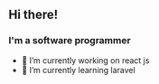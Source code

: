 ## Hi there!
### I'm a software programmer

<!--img src="https://media.giphy.com/media/88zFtljrXcHbhIhet8/giphy.gif"!-->

- 🔭 I’m currently working on react js
- 🌱 I’m currently learning laravel
